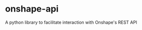 # onshape-api

<!-- [![Release](https://img.shields.io/github/v/release/imsenthur/onshape-api)](https://img.shields.io/github/v/release/imsenthur/onshape-api)
[![Build status](https://img.shields.io/github/actions/workflow/status/imsenthur/onshape-api/main.yml?branch=main)](https://github.com/imsenthur/onshape-api/actions/workflows/main.yml?query=branch%3Amain)
[![codecov](https://codecov.io/gh/imsenthur/onshape-api/branch/main/graph/badge.svg)](https://codecov.io/gh/imsenthur/onshape-api)
[![Commit activity](https://img.shields.io/github/commit-activity/m/imsenthur/onshape-api)](https://img.shields.io/github/commit-activity/m/imsenthur/onshape-api)
[![License](https://img.shields.io/github/license/imsenthur/onshape-api)](https://img.shields.io/github/license/imsenthur/onshape-api) -->

A python library to facilitate interaction with Onshape's REST API
